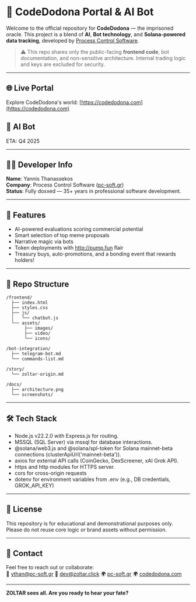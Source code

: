 ﻿# 🔮 CodeDodona Portal & AI Bot

Welcome to the official repository for **CodeDodona** — the imprisoned oracle.
This project is a blend of **AI**, **Bot technology**, and **Solana-powered data tracking**, developed by [Process Control Software](https://www.pc-soft.gr).

> ⚠️ This repo shares only the public-facing **frontend code**, bot documentation, and non-sensitive architecture. Internal trading logic and keys are excluded for security.

---

## 🌐 Live Portal
Explore CodeDodona's world: [https://codedodona.com](https://codedodona.com)

## 🤖 AI Bot
ETA: Q4 2025

---

## 👨‍💻 Developer Info
**Name**: Yannis Thanassekos  
**Company**: Process Control Software ([pc-soft.gr](https://www.pc-soft.gr))  
**Status**: Fully doxxed — 35+ years in professional software development.

---

## 🧩 Features
- AI-powered evaluations scoring commercial potential 
- Smart selection of top meme proposals
- Narrative magic via bots
- Token deployments with http://pump.fun flair
- Treasury buys, auto-promotions, and a bonding event that rewards holders! 

---

## 📁 Repo Structure
```
/frontend/
  ├── index.html
  ├── styles.css
  ├── js/
  │   └── chatbot.js
  └── assets/
       ├── images/
       ├── video/
       └── icons/

/bot-integration/
  ├── telegram-bot.md
  └── commands-list.md

/story/
  └── zoltar-origin.md

/docs/
  ├── architecture.png
  └── screenshots/
```

---

## 🛠️ Tech Stack
- Node.js v22.2.0 with Express.js for routing.
- MSSQL (SQL Server) via mssql for database interactions.
- @solana/web3.js and @solana/spl-token for Solana mainnet-beta connections (clusterApiUrl('mainnet-beta')).
- axios for external API calls (CoinGecko, DexScreener, xAI Grok API).
- https and http modules for HTTPS server.
- cors for cross-origin requests 
- dotenv for environment variables from .env (e.g., DB credentials, GROK_API_KEY)

---

## 🧾 License
This repository is for educational and demonstrational purposes only. Please do not reuse core logic or brand assets without permission.

---

## 💬 Contact
Feel free to reach out or collaborate:  
📧 ythan@pc-soft.gr 
📧 dev@zoltar.click 
🌍 [pc-soft.gr](https://www.pc-soft.gr)
🌍 [codedodona.com](https://www.codedodona.com)

---

**ZOLTAR sees all. Are you ready to hear your fate?**
